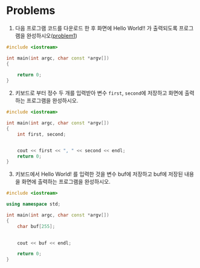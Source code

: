 # Problems

1. 다음 프로그램 코드를 다운로드 한 후 화면에 Hello World!! 가 출력되도록 프로그램을 완성하시오([problem1](../SampleCodes/CPPBasic/problem1.cc))

```c++
#include <iostream>

int main(int argc, char const *argv[])
{
	
	return 0;
}
````

2. 키보드로 부터 정수 두 개를 입력받아 변수 ```first```, ```second```에 저장하고 화면에 출력하는 프로그램을 완성하시오.
```c++
#include <iostream>

int main(int argc, char const *argv[])
{
	int first, second;


	cout << first << ", " << second << endl;
	return 0;
}
```

3. 키보드에서 Hello World! 를 입력한 것을 변수 buf에 저장하고 buf에 저장된 내용을 화면에 출력하는 프로그램을 완성하시오.

```c++
#include <iostream>

using namespace std;

int main(int argc, char const *argv[])
{
	char buf[255];
	

	cout << buf << endl;

	return 0;
}
